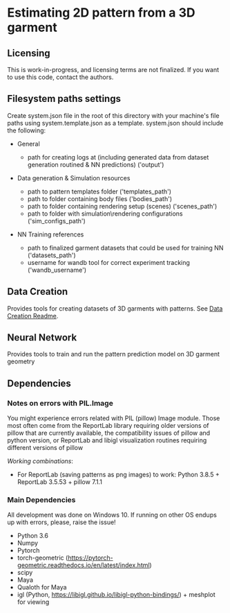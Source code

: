 # Estimating 2D pattern from a 3D garment

## Licensing 
This is work-in-progress, and licensing terms are not finalized. If you want to use this code, contact the authors. 

## Filesystem paths settings
Create system.json file in the root of this directory with your machine's file paths using system.template.json as a template. 
system.json should include the following: 
* General
    * path for creating logs at (including generated data from dataset generation routined & NN predictions) ('output')

* Data generation & Simulation resources 
    * path to pattern templates folder ('templates_path') 
    * path to folder containing body files ('bodies_path')
    * path to folder containing rendering setup (scenes) ('scenes_path')
    * path to folder with simulation\rendering configurations ('sim_configs_path')

* NN Training references
    * path to finalized garment datasets that could be used for training NN ('datasets_path')
    * username for wandb tool for correct experiment tracking ('wandb_username')

## Data Creation

Provides tools for creating datasets of 3D garments with patterns. See [Data Creation Readme](data_generation/ReadMe.md).

## Neural Network

Provides tools to train and run the pattern prediction model on 3D garment geometry 

## Dependencies

### Notes on errors with PIL.Image

You might experience errors related with PIL (pillow) Image module. Those most often come from the ReportLab library requiring older versions of pillow that are currently available, the compatibility issues of pillow and python version, or ReportLab and libigl visualization routines requiring different versions of pillow

*Working combinations*:
* For ReportLab (saving patterns as png images) to work: Python 3.8.5 + ReportLab 3.5.53 + pillow 7.1.1

### Main Dependencies

All development was done on Windows 10. If running on other OS endups up with errors, please, raise the issue!

* Python 3.6
* Numpy
* Pytorch
* torch-geometric (https://pytorch-geometric.readthedocs.io/en/latest/index.html)
* scipy
* Maya
* Qualoth for Maya
* igl (Python, https://libigl.github.io/libigl-python-bindings/) + meshplot for viewing